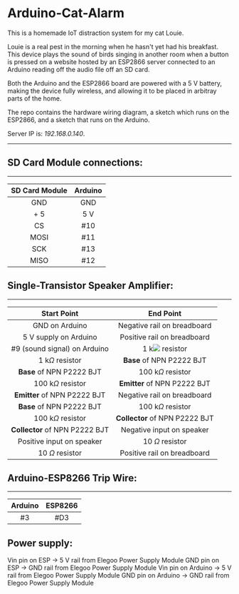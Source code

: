 # Arduino-Cat-Alarm

This is a homemade IoT distraction system for my cat Louie. 

Louie is a real pest in the morning when he hasn't yet had his breakfast. This device plays the sound of birds singing in another room when a button is pressed on a website hosted by an ESP2866 server connected to an Arduino reading off the audio file off an SD card. 

Both the Arduino and the ESP2866 board are powered with a 5 V battery, making the device fully wireless, and allowing it to be placed in arbitray parts of the home.

The repo contains the hardware wiring diagram, a sketch which runs on the ESP2866, and a sketch that runs on the Arduino.

Server IP is: *192.168.0.140*.

_______

## SD Card Module connections:

____________

| **SD Card Module** | **Arduino** |
|:--------------:|:-------:|
|       GND      |   GND   |
|       + 5      |   5 V   |
|       CS       |   #10   |
|      MOSI      |   #11   |
|       SCK      |   #13   |
|      MISO      |   #12   |

## Single-Transistor Speaker Amplifier: 

_________
| **Start Point**                | **End Point** |
|:-------:|:------:|
| GND on Arduino                 | Negative rail on breadboard    |
| 5 V supply on Arduino          | Positive rail on breadboard    |
| #9 (sound signal) on Arduino   | 1 k<img src="https://render.githubusercontent.com/render/math?math=\Omega"> resistor           |
| 1 k$\Omega$ resistor           | **Base** of NPN P2222 BJT      |
| **Base** of NPN P2222 BJT      | 100 k$\Omega$ resistor         |
| 100 k$\Omega$ resistor         | **Emitter** of NPN P2222 BJT   |
| **Emitter** of NPN P2222 BJT   | Negative rail on breadboard    |
| **Base** of NPN P2222 BJT      | 100 k$\Omega$ resistor         |
| 100 k$\Omega$ resistor         | **Collector** of NPN P2222 BJT |
| **Collector** of NPN P2222 BJT | Negative input on speaker      |
| Positive input on speaker      | 10 $\Omega$ resistor           |
| 10 $\Omega$ resistor           | Positive rail on breadboard    |



## Arduino-ESP8266 Trip Wire:

_________

| **Arduino** | **ESP8266**| 
|:------:|:-------:|
|#3 | #D3 |

## Power supply:

Vin pin on ESP -> 5 V rail from Elegoo Power Supply Module
GND pin on ESP -> GND rail from Elegoo Power Supply Module
Vin pin on Arduino -> 5 V rail from Elegoo Power Supply Module
GND pin on Arduino -> GND rail from Elegoo Power Supply Module


